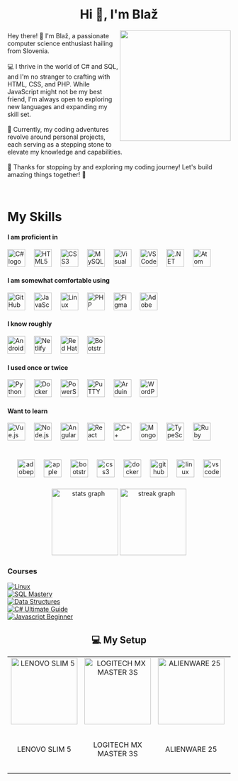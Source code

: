 <h1 align="center">Hi 👋, I'm Blaž</h1>
<img align="right" height="250" src="https://user-images.githubusercontent.com/74038190/225813708-98b745f2-7d22-48cf-9150-083f1b00d6c9.gif"  />

###

<p align="left">Hey there! 👋 I'm Blaž, a passionate computer science enthusiast hailing from Slovenia.<br><br>💻 I thrive in the world of C# and SQL, and I'm no stranger to crafting with HTML, CSS, and PHP. While JavaScript might not be my best friend, I'm always open to exploring new languages and expanding my skill set.<br><br>🚀 Currently, my coding adventures revolve around personal projects, each serving as a stepping stone to elevate my knowledge and capabilities.<br><br>👀 Thanks for stopping by and exploring my coding journey! Let's build amazing things together! 🚀</p><br>

###

# My Skills

#### I am proficient in

<div align="left">
  <img src="https://cdn.jsdelivr.net/gh/devicons/devicon/icons/csharp/csharp-original.svg" height="40" alt="C# logo" />
  <img width="12" />
  <img src="https://cdn.jsdelivr.net/gh/devicons/devicon/icons/html5/html5-original.svg" height="40" alt="HTML5 logo" />
  <img width="12" />
  <img src="https://cdn.jsdelivr.net/gh/devicons/devicon/icons/css3/css3-original.svg" height="40" alt="CSS3 logo" />
  <img width="12" />
  <img src="https://cdn.simpleicons.org/mysql/4479A1" height="40" alt="MySQL logo" />
  <img width="12" />
  <img src="https://cdn.jsdelivr.net/gh/devicons/devicon/icons/visualstudio/visualstudio-plain.svg" height="40" alt="Visual Studio logo" />
  <img width="12" />
  <img src="https://cdn.jsdelivr.net/gh/devicons/devicon/icons/vscode/vscode-original.svg" height="40" alt="VSCode logo" />
  <img width="12" />
  <img src="https://skillicons.dev/icons?i=dotnet" height="40" alt=".NET logo" />
  <img width="12" />
  <img src="https://skillicons.dev/icons?i=atom" height="40" alt="Atom logo" />
</div>

#### I am somewhat comfortable using

<div align="left">
  <img src="https://skillicons.dev/icons?i=github" height="40" alt="GitHub logo" />
  <img width="12" />
  <img src="https://cdn.jsdelivr.net/gh/devicons/devicon/icons/javascript/javascript-original.svg" height="40" alt="JavaScript logo" />
  <img width="12" />
  <img src="https://cdn.jsdelivr.net/gh/devicons/devicon/icons/linux/linux-original.svg" height="40" alt="Linux logo" />
  <img width="12" />
  <img src="https://cdn.jsdelivr.net/gh/devicons/devicon/icons/php/php-original.svg" height="40" alt="PHP logo" />
  <img width="12" />
  <img src="https://skillicons.dev/icons?i=figma" height="40" alt="Figma logo" />
  <img width="12" />
  <img src="https://cdn.simpleicons.org/adobephotoshop/31A8FF" height="40" alt="Adobe Photoshop logo" />
</div>

#### I know roughly

<div align="left">
  <img src="https://cdn.simpleicons.org/androidstudio/3DDC84" height="40" alt="Android Studio logo" />
  <img width="12" />
  <img src="https://cdn.simpleicons.org/netlify/00C7B7" height="40" alt="Netlify logo" />
  <img width="12" />
  <img src="https://cdn.simpleicons.org/redhat/EE0000" height="40" alt="Red Hat logo" />
  <img width="12" />
  <img src="https://cdn.simpleicons.org/bootstrap/7952B3" height="40" alt="Bootstrap logo" />
</div>

#### I used once or twice

<div align="left">
  <img src="https://cdn.jsdelivr.net/gh/devicons/devicon/icons/python/python-original.svg" height="40" alt="Python logo" />
  <img width="12" />
  <img src="https://cdn.simpleicons.org/docker/2496ED" height="40" alt="Docker logo" />
  <img width="12" />
  <img src="https://cdn.simpleicons.org/powershell/5391FE" height="40" alt="PowerShell logo" />
  <img width="12" />
  <img src="https://cdn.jsdelivr.net/gh/devicons/devicon/icons/putty/putty-original.svg" height="40" alt="PuTTY logo" />
  <img width="12" />
  <img src="https://cdn.simpleicons.org/arduino/00979D" height="40" alt="Arduino logo" />
  <img width="12" />
  <img src="https://cdn.simpleicons.org/wordpress/21759B" height="40" alt="WordPress logo" />
</div>

#### Want to learn

<div align="left">
  <img src="https://cdn.simpleicons.org/vuedotjs/4FC08D" height="40" alt="Vue.js logo" />
  <img width="12" />
  <img src="https://cdn.simpleicons.org/nodedotjs/339933" height="40" alt="Node.js logo" />
  <img width="12" />
  <img src="https://cdn.simpleicons.org/angular/DD0031" height="40" alt="AngularJS logo" />
  <img width="12" />
  <img src="https://cdn.simpleicons.org/react/61DAFB" height="40" alt="React logo" />
  <img width="12" />
  <img src="https://skillicons.dev/icons?i=cpp" height="40" alt="C++ logo" />
  <img width="12" />
  <img src="https://cdn.simpleicons.org/mongodb/47A248" height="40" alt="MongoDB logo" />
  <img width="12" />
  <img src="https://cdn.simpleicons.org/typescript/3178C6" height="40" alt="TypeScript logo" />
  <img width="12" />
  <img src="https://cdn.simpleicons.org/ruby/CC342D" height="40" alt="Ruby logo" />
</div><br>

###

<div align="center">
  <img src="https://img.shields.io/badge/Adobe Premiere Pro-9999FF?logo=adobepremierepro&logoColor=black&style=for-the-badge" height="40" alt="adobepremierepro logo"  />
  <img width="12" />
  <img src="https://img.shields.io/badge/Apple-000000?logo=apple&logoColor=white&style=for-the-badge" height="40" alt="apple logo"  />
  <img width="12" />
  <img src="https://img.shields.io/badge/Bootstrap-7952B3?logo=bootstrap&logoColor=white&style=for-the-badge" height="40" alt="bootstrap logo"  />
  <img width="12" />
  <img src="https://img.shields.io/badge/CSS3-1572B6?logo=css3&logoColor=white&style=for-the-badge" height="40" alt="css3 logo"  />
  <img width="12" />
  <img src="https://img.shields.io/badge/Docker-2496ED?logo=docker&logoColor=white&style=for-the-badge" height="40" alt="docker logo"  />
  <img width="12" />
  <img src="https://img.shields.io/badge/GitHub-181717?logo=github&logoColor=white&style=for-the-badge" height="40" alt="github logo"  />
  <img width="12" />
  <img src="https://img.shields.io/badge/Linux-FCC624?logo=linux&logoColor=black&style=for-the-badge" height="40" alt="linux logo"  />
  <img width="12" />
  <img src="https://img.shields.io/badge/Visual Studio Code-007ACC?logo=visualstudiocode&logoColor=white&style=for-the-badge" height="40" alt="vscode logo"  />
</div>

###

<div align="center">
  <img src="https://github-readme-stats.vercel.app/api?username=HribernikBlaz&hide_title=false&hide_rank=false&show_icons=true&include_all_commits=true&count_private=true&disable_animations=false&theme=tokyonight&locale=en&hide_border=false&order=1" height="150" alt="stats graph"  />
  <img src="https://streak-stats.demolab.com?user=HribernikBlaz&locale=en&mode=daily&theme=tokyonight&hide_border=false&border_radius=5&date_format=M%20j%5B,%20Y%5D&order=3" height="150" alt="streak graph"  />
</div>

### Courses

<div align="left">
  <div>
    <a href="https://www.udemy.com/course/complete-linux-training-course-to-get-your-dream-it-job/">
      <img src="https://img.shields.io/badge/Linux-25%25-red?style=for-the-badge" alt="Linux">
    </a>
  </div>
  <div>
    <a href="https://members.codewithmosh.com/courses/enrolled/525068">
      <img src="https://img.shields.io/badge/SQL%20Mastery-37%25-yellow?style=for-the-badge" alt="SQL Mastery">
    </a>
  </div>
  <div>
    <a href="https://www.youtube.com/playlist?list=PL2_aWCzGMAwI3W_JlcBbtYTwiQSsOTa6P">
      <img src="https://img.shields.io/badge/Data%20Structures-31%25-red?style=for-the-badge" alt="Data Structures">
    </a>
  </div>
  <div>
    <a href="https://www.udemy.com/course/c-sharp-oop-ultimate-guide-project-master-class/">
      <img src="https://img.shields.io/badge/C%23%20Ultimate%20Guide-33%25-red?style=for-the-badge" alt="C# Ultimate Guide">
    </a>
  </div>
  <div>
    <a href="https://www.youtube.com/watch?v=lfmg-EJ8gm4">
      <img src="https://img.shields.io/badge/Javascript%20Beginner-38%25-yellow?style=for-the-badge" alt="Javascript Beginner">
    </a>
  </div>
</div>

###


<div align="center">
  <h2>💻 My Setup</h2>
  <table>
    <tr>
      <td align="center">
        <a href="https://www.bigbang.si/lenovo-legion-slim-5-16aph8-16-wqxga-ips-2560x1600-165hz-amd-ryzen7-7840hs-16gb-1tb-rtx-4060-w11h-srebrn-gaming-prenosni-racunalnik-izdelek-989144/">
          <img src="https://p2-ofp.static.pub/fes/cms/2023/05/03/do98h2vfzg6fhd8sf9uz0btf8m1wjy733824.png" height="150" alt="LENOVO SLIM 5">
        </a>
      </td>
      <td align="center">
        <a href="https://www.amazon.de/-/en/Logitech-Master-Performance-Scrolling-Ergonomic/dp/B07W5JKHFZ/ref=sr_1_1?sr=8-1">
          <img src="https://resource.logitech.com/content/dam/logitech/en/products/mice/mx-master-3s/gallery/mx-master-3s-mouse-top-view-black.png" height="150" alt="LOGITECH MX MASTER 3S">
        </a>
      </td>
      <td align="center">
        <a href="https://png.pngitem.com/pimgs/s/415-4154242_transparent-alienware-laptop-png-alienware-25-gaming-monitor.png">
          <img src="https://cdn.mos.cms.futurecdn.net/Q3UYZ2ybj8DjxFZozVDi8P-1200-80.jpg" height="150" alt="ALIENWARE 25">
        </a>
      </td>
      <td align="center">
        <a href="https://www.mimovrste.com/namizni-racunalniki/pcx-racunalnik-extian-gxled-42-i7-870016gbssd2402tbgtx1060freedos-139534">
          <img src="https://www.altstore.si/modules/uploader/uploads/s_product/pictures/namizni-racunalnik-pcx-extian-gxl-0.139534.jpg" height="150" alt="PC EXTIAN GXLED">
        </a>
      </td>
    </tr>
    <tr>
      <td align="center">LENOVO SLIM 5</td>
      <td align="center">LOGITECH MX MASTER 3S</td>
      <td align="center">ALIENWARE 25</td>
      <td align="center">PC EXTIAN GXLED<br>(with upgraded PSU and added Samsung 980 1TB SSD)</td>
    </tr>
  </table>
</div>

###
